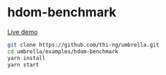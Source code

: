# hdom-benchmark

[Live demo](https://demo.thi.ng/umbrella/hdom-benchmark/)

```bash
git clone https://github.com/thi-ng/umbrella.git
cd umbrella/examples/hdom-benchmark
yarn install
yarn start
```